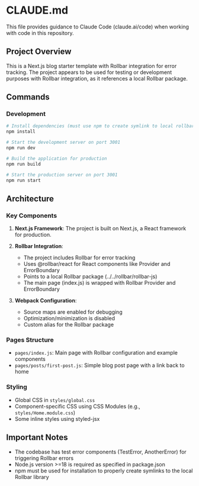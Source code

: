 # CLAUDE.md

This file provides guidance to Claude Code (claude.ai/code) when working with code in this repository.

## Project Overview

This is a Next.js blog starter template with Rollbar integration for error tracking. The project appears to be used for testing or development purposes with Rollbar integration, as it references a local Rollbar package.

## Commands

### Development

```bash
# Install dependencies (must use npm to create symlink to local rollbar library)
npm install

# Start the development server on port 3001
npm run dev

# Build the application for production
npm run build

# Start the production server on port 3001
npm run start
```

## Architecture

### Key Components

1. **Next.js Framework**: The project is built on Next.js, a React framework for production.

2. **Rollbar Integration**: 
   - The project includes Rollbar for error tracking
   - Uses @rollbar/react for React components like Provider and ErrorBoundary
   - Points to a local Rollbar package (../../rollbar/rollbar-js)
   - The main page (index.js) is wrapped with Rollbar Provider and ErrorBoundary

3. **Webpack Configuration**:
   - Source maps are enabled for debugging
   - Optimization/minimization is disabled
   - Custom alias for the Rollbar package

### Pages Structure

- `pages/index.js`: Main page with Rollbar configuration and example components
- `pages/posts/first-post.js`: Simple blog post page with a link back to home

### Styling

- Global CSS in `styles/global.css`
- Component-specific CSS using CSS Modules (e.g., `styles/Home.module.css`)
- Some inline styles using styled-jsx

## Important Notes

- The codebase has test error components (TestError, AnotherError) for triggering Rollbar errors
- Node.js version >=18 is required as specified in package.json
- npm must be used for installation to properly create symlinks to the local Rollbar library